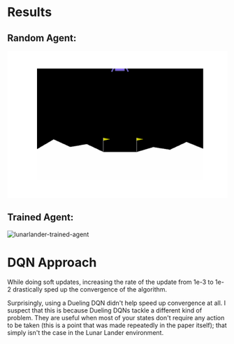 # Results
## Random Agent:
![lunarlander-random-agent](https://github.com/RishabhMalviya/dqn_experiments/blob/master/lunar-lander/videos/random_agent.gif?raw=true)
## Trained Agent:
![lunarlander-trained-agent](https://github.com/RishabhMalviya/dqn_experiments/blob/master/lunar-lander/videos/trained_agent.gif?raw=true)

# DQN Approach
While doing soft updates, increasing the rate of the update from 1e-3 to 1e-2 drastically sped up the convergence of the algorithm.

Surprisingly, using a Dueling DQN didn't help speed up convergence at all. I suspect that this is because Dueling DQNs tackle a different kind of problem. They are useful when most of your states don't require any action to be taken (this is a point that was made repeatedly in the paper itself); that simply isn't the case in the Lunar Lander environment.